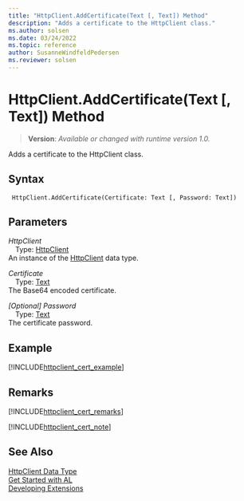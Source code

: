 ```yaml
---
title: "HttpClient.AddCertificate(Text [, Text]) Method"
description: "Adds a certificate to the HttpClient class."
ms.author: solsen
ms.date: 03/24/2022
ms.topic: reference
author: SusanneWindfeldPedersen
ms.reviewer: solsen
---
```

[//]: # (START>DO_NOT_EDIT)
[//]: # (IMPORTANT:Do not edit any of the content between here and the END>DO_NOT_EDIT.)
[//]: # (Any modifications should be made in the .xml files in the ModernDev repo.)
# HttpClient.AddCertificate(Text [, Text]) Method
> **Version**: _Available or changed with runtime version 1.0._

Adds a certificate to the HttpClient class.


## Syntax
```AL
 HttpClient.AddCertificate(Certificate: Text [, Password: Text])
```
## Parameters
*HttpClient*  
&emsp;Type: [HttpClient](httpclient-data-type.md)  
An instance of the [HttpClient](httpclient-data-type.md) data type.  

*Certificate*  
&emsp;Type: [Text](../text/text-data-type.md)  
The Base64 encoded certificate.  

*[Optional] Password*  
&emsp;Type: [Text](../text/text-data-type.md)  
The certificate password.  



[//]: # (IMPORTANT: END>DO_NOT_EDIT)

## Example
[!INCLUDE[httpclient_cert_example](../../includes/include-http-cert-example.md)]

## Remarks
[!INCLUDE[httpclient_cert_remarks](../../includes/include-http-cert-remarks.md)]

[!INCLUDE[httpclient_cert_note](../../includes/include-http-cert-note.md)]

## See Also

[HttpClient Data Type](httpclient-data-type.md)  
[Get Started with AL](../../devenv-get-started.md)  
[Developing Extensions](../../devenv-dev-overview.md)